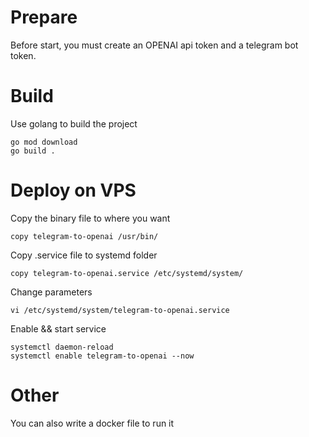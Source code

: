 # Prepare

Before start, you must create an OPENAI api token and a telegram bot token.

# Build

Use golang to build the project

    go mod download
    go build .
    
# Deploy on VPS

Copy the binary file to where you want

    copy telegram-to-openai /usr/bin/
    
Copy .service file to systemd folder

    copy telegram-to-openai.service /etc/systemd/system/
    
Change parameters

    vi /etc/systemd/system/telegram-to-openai.service
    
Enable && start service

    systemctl daemon-reload
    systemctl enable telegram-to-openai --now

# Other

You can also write a docker file to run it